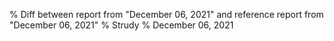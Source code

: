 % Diff between report from "December 06, 2021" and reference report from "December 06, 2021"
% Strudy
% December 06, 2021


